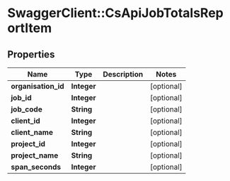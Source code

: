 # SwaggerClient::CsApiJobTotalsReportItem

## Properties
Name | Type | Description | Notes
------------ | ------------- | ------------- | -------------
**organisation_id** | **Integer** |  | [optional] 
**job_id** | **Integer** |  | [optional] 
**job_code** | **String** |  | [optional] 
**client_id** | **Integer** |  | [optional] 
**client_name** | **String** |  | [optional] 
**project_id** | **Integer** |  | [optional] 
**project_name** | **String** |  | [optional] 
**span_seconds** | **Integer** |  | [optional] 


